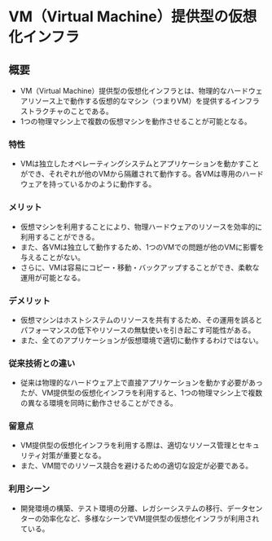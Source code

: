 # VM（Virtual Machine）提供型の仮想化インフラ
## 概要
* VM（Virtual Machine）提供型の仮想化インフラとは、物理的なハードウェアリソース上で動作する仮想的なマシン（つまりVM）を提供するインフラストラクチャのことである。
* 1つの物理マシン上で複数の仮想マシンを動作させることが可能となる。
### 特性
* VMは独立したオペレーティングシステムとアプリケーションを動かすことができ、それぞれが他のVMから隔離されて動作する。各VMは専用のハードウェアを持っているかのように動作する。
### メリット
* 仮想マシンを利用することにより、物理ハードウェアのリソースを効率的に利用することができる。
* また、各VMは独立して動作するため、1つのVMでの問題が他のVMに影響を与えることがない。
* さらに、VMは容易にコピー・移動・バックアップすることができ、柔軟な運用が可能となる。
### デメリット
* 仮想マシンはホストシステムのリソースを共有するため、その運用を誤るとパフォーマンスの低下やリソースの無駄使いを引き起こす可能性がある。
* また、全てのアプリケーションが仮想環境で適切に動作するわけではない。
### 従来技術との違い
* 従来は物理的なハードウェア上で直接アプリケーションを動かす必要があったが、VM提供型の仮想化インフラを利用すると、1つの物理マシン上で複数の異なる環境を同時に動作させることができる。
### 留意点
* VM提供型の仮想化インフラを利用する際は、適切なリソース管理とセキュリティ対策が重要となる。
* また、VM間でのリソース競合を避けるための適切な設定が必要である。
### 利用シーン
* 開発環境の構築、テスト環境の分離、レガシーシステムの移行、データセンターの効率化など、多様なシーンでVM提供型の仮想化インフラが利用されている。
